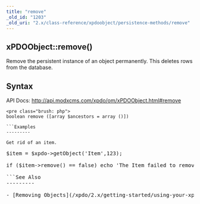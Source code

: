 ```yaml
---
title: "remove"
_old_id: "1203"
_old_uri: "2.x/class-reference/xpdoobject/persistence-methods/remove"
---
```


xPDOObject::remove() 
---------------------

Remove the persistent instance of an object permanently. This deletes rows from the database.

Syntax 
-------

API Docs: <http://api.modxcms.com/xpdo/om/xPDOObject.html#remove>

```
<pre class="brush: php">
boolean remove ([array $ancestors = array ()])

```Examples 
---------

Get rid of an item.

```
<pre class="brush: php">
$item = $xpdo->getObject('Item',123);

if ($item->remove() == false) echo 'The Item failed to remove.';

```See Also 
---------

- [Removing Objects](/xpdo/2.x/getting-started/using-your-xpdo-model/removing-objects)